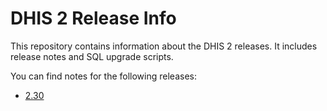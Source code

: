 # DHIS 2 Release Info

This repository contains information about the DHIS 2 releases. It includes release notes and SQL upgrade scripts.

You can find notes for the following releases:

- [2.30](2.30/README.md)
